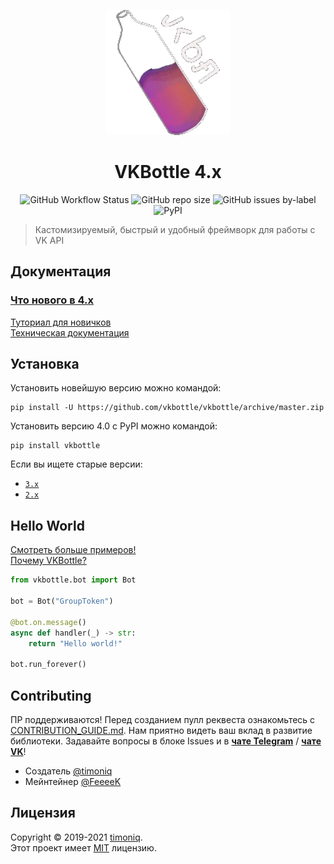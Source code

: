 <p align="center">
  <a href="https://github.com/vkbottle/vkbottle">
    <img src="docs/logo.png" width="200px" style="display: inline-block; border-radius: 5px">
  </a>
</p>
<h1 align="center">
  VKBottle 4.x
</h1>
<p align="center">
  <img alt="GitHub Workflow Status" src="https://img.shields.io/github/workflow/status/vkbottle/vkbottle/CI?style=flat-square">
  <img alt="GitHub repo size" src="https://img.shields.io/github/repo-size/vkbottle/vkbottle?style=flat-square">
  <img alt="GitHub issues by-label" src="https://img.shields.io/github/issues/vkbottle/vkbottle/bug?style=flat-square">
  <img alt="PyPI" src="https://img.shields.io/pypi/v/vkbottle?color=green&label=PyPI&style=flat-square">
</p>

> Кастомизируемый, быстрый и удобный фреймворк для работы с VK API

## Документация

### [Что нового в 4.x](https://vkbottle.readthedocs.io/ru/latest/whats_new/4.0)
[Туториал для новичков](https://vkbottle.readthedocs.io/ru/latest/tutorial/)\
[Техническая документация](https://vkbottle.readthedocs.io/ru/latest)

## Установка

Установить новейшую версию можно командой:

```shell
pip install -U https://github.com/vkbottle/vkbottle/archive/master.zip
```

Установить версию 4.0 с PyPI можно командой:

```shell
pip install vkbottle
```

Если вы ищете старые версии:
- [`3.x`](https://github.com/vkbottle/vkbottle/tree/v3.0)
- [`2.x`](https://github.com/vkbottle/vkbottle/tree/v2.0)

## Hello World

[Смотреть больше примеров!](https://github.com/vkbottle/vkbottle/tree/master/examples)\
[Почему VKBottle?](https://github.com/vkbottle/vkbottle/blob/master/docs/why_vkbottle.md)

```python
from vkbottle.bot import Bot

bot = Bot("GroupToken")

@bot.on.message()
async def handler(_) -> str:
    return "Hello world!"

bot.run_forever()
```

## Contributing

ПР поддерживаются! Перед созданием пулл реквеста ознакомьтесь с [CONTRIBUTION_GUIDE.md](CONTRIBUTION_GUIDE.md). Нам приятно видеть ваш вклад в развитие библиотеки. Задавайте вопросы в блоке Issues и в [**чате Telegram**](https://t.me/vkbottle_ru) / [**чате VK**](https://vk.me/join/AJQ1d7fBUBM_800lhEe_AwJj)!

* Создатель [@timoniq](https://github.com/timoniq)
* Мейнтейнер [@FeeeeK](https://github.com/FeeeeK)

## Лицензия

Copyright © 2019-2021 [timoniq](https://github.com/timoniq).\
Этот проект имеет [MIT](./LICENSE) лицензию.
